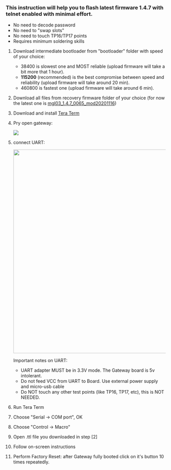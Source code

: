 ### This instruction will help you to flash latest firmware 1.4.7 with telnet enabled with minimal effort.
* No need to decode password
* No need to "swap slots"
* No need to touch TP16/TP17 points
* Requires minimum soldering skills

1. Download intermediate bootloader from "bootloader" folder with speed of your choice: 
    * 38400 is slowest one and MOST reliable (upload firmware will take a bit more that 1 hour).
    * **115200** (recommended) is the best compromise between speed and reliability (upload firmware will take around 20 min).
    * 460800 is fastest one (upload firmware will take around 6 min). 
1. Download all files from recovery firmware folder of your choice (for now the latest one is [mgl03_1.4.7_0065_mod20201116](https://github.com/serrj-sv/lumi.gateway.mgl03/tree/main/uart_recovery/mgl03_1.4.7_0065_mod20201116))
1. Download and install [Tera Term](https://ttssh2.osdn.jp/index.html.en)
1. Pry open gateway:

   <img src=https://user-images.githubusercontent.com/511909/98269111-6da8b980-1f9e-11eb-82ef-d435a900edf1.jpg>

1. connect UART:

   <img src="https://user-images.githubusercontent.com/511909/98268507-a8f6b880-1f9d-11eb-80f6-3ae2bee27c5e.png" width="640">

    Important notes on UART:
    * UART adapter MUST be in 3.3V mode. The Gateway board is 5v intolerant.
    * Do not feed VCC from UART to Board. Use external power supply and micro-usb cable
    * Do NOT touch any other test points (like TP16, TP17, etc), this is NOT NEEDED. 

1. Run Tera Term
1. Choose "Serial -> COM port", OK
1. Choose "Control -> Macro"
1. Open .ttl file you downloaded in step [2] 
1. Follow on-screen instructions
1. Perform Factory Reset: after Gateway fully booted click on it's button 10 times repeatedly.
